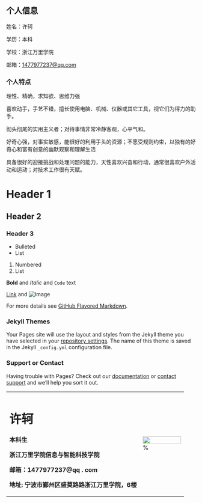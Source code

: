 ## 个人信息
姓名：许轲

学历：本科

学校：浙江万里学院

邮箱：1477977237@qq.com

### 个人特点

理性、精确，求知欲、思维力强

喜欢动手，手艺不错，擅长使用电脑、机械、仪器或其它工具，视它们为得力的助手。

彻头彻尾的实用主义者；对待事情非常冷静客观，心平气和。

好奇心强，对事实敏感，能很好的利用手头的资源；不愿受规则约束，以独有的好奇心和富有创意的幽默观察和理解生活

具备很好的迎接挑战和处理问题的能力，天性喜欢兴奋和行动，通常很喜欢户外活动和运动；对技术工作很有天赋。


# Header 1
## Header 2
### Header 3

- Bulleted
- List

1. Numbered
2. List

**Bold** and _Italic_ and `Code` text

[Link](url) and ![Image](src)
<table border="0"ゝ

<tr>

<td width="75%" >

<h1>许轲</h1>

<p><b>本科生</b></p>

<p><b>浙江万里学院信息与智能科技学院</b></p>

<p><b>邮箱：1477977237@qq . com</b></p>

<p><b>地址: 宁波市鄞州区盛莫路路浙江万里学院，6楼</b></p>

</td>

<td width="25%">

<img src=" /zhengjianzhao. jpg" width=" 100%" >       %

</td>


For more details see [GitHub Flavored Markdown](https://guides.github.com/features/mastering-markdown/).

### Jekyll Themes

Your Pages site will use the layout and styles from the Jekyll theme you have selected in your [repository settings](https://github.com/YUANLIMOON/YUANLIMOON.github.io/settings). The name of this theme is saved in the Jekyll `_config.yml` configuration file.

### Support or Contact

Having trouble with Pages? Check out our [documentation](https://docs.github.com/categories/github-pages-basics/) or [contact support](https://github.com/contact) and we’ll help you sort it out.
